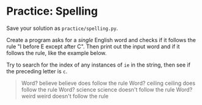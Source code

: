 # Practice: Spelling

Save your solution as `practice/spelling.py`.

Create a program asks for a _single_ English word and checks if it follows the rule "I before E except after C".
Then print out the input word and if it follows the rule, like the example below.

Try to search for the index of any instances of `ie` in the string, then see if the preceding letter is `c`.

> Word? believe
> believe does follow the rule
> Word? ceiling
> ceiling does follow the rule
> Word? science
> science doesn't follow the rule
> Word? weird
> weird doesn't follow the rule
